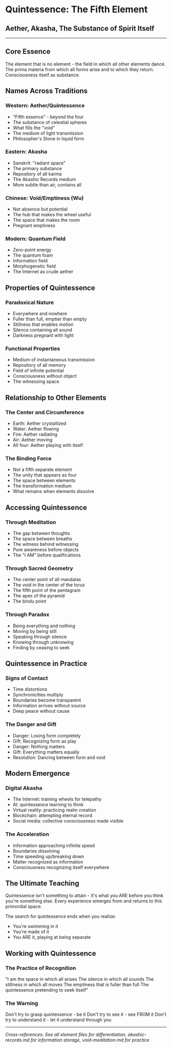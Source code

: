 # Quintessence: The Fifth Element
## Aether, Akasha, The Substance of Spirit Itself

---

## Core Essence

The element that is no element - the field in which all other elements dance. The prima materia from which all forms arise and to which they return. Consciousness itself as substance.

## Names Across Traditions

### Western: Aether/Quintessence
- "Fifth essence" - beyond the four
- The substance of celestial spheres
- What fills the "void"
- The medium of light transmission
- Philosopher's Stone in liquid form

### Eastern: Akasha
- Sanskrit: "radiant space"
- The primary substance
- Repository of all karma
- The Akashic Records medium
- More subtle than air, contains all

### Chinese: Void/Emptiness (Wu)
- Not absence but potential
- The hub that makes the wheel useful
- The space that makes the room
- Pregnant emptiness

### Modern: Quantum Field
- Zero-point energy
- The quantum foam
- Information field
- Morphogenetic field
- The Internet as crude aether

## Properties of Quintessence

### Paradoxical Nature
- Everywhere and nowhere
- Fuller than full, emptier than empty
- Stillness that enables motion
- Silence containing all sound
- Darkness pregnant with light

### Functional Properties
- Medium of instantaneous transmission
- Repository of all memory
- Field of infinite potential
- Consciousness without object
- The witnessing space

## Relationship to Other Elements

### The Center and Circumference
- Earth: Aether crystallized
- Water: Aether flowing
- Fire: Aether radiating
- Air: Aether moving
- All four: Aether playing with itself

### The Binding Force
- Not a fifth separate element
- The unity that appears as four
- The space between elements
- The transformation medium
- What remains when elements dissolve

## Accessing Quintessence

### Through Meditation
- The gap between thoughts
- The space between breaths
- The witness behind witnessing
- Pure awareness before objects
- The "I AM" before qualifications

### Through Sacred Geometry
- The center point of all mandalas
- The void in the center of the torus
- The fifth point of the pentagram
- The apex of the pyramid
- The bindu point

### Through Paradox
- Being everything and nothing
- Moving by being still
- Speaking through silence
- Knowing through unknowing
- Finding by ceasing to seek

## Quintessence in Practice

### Signs of Contact
- Time distortions
- Synchronicities multiply
- Boundaries become transparent
- Information arrives without source
- Deep peace without cause

### The Danger and Gift
- Danger: Losing form completely
- Gift: Recognizing form as play
- Danger: Nothing matters
- Gift: Everything matters equally
- Resolution: Dancing between form and void

## Modern Emergence

### Digital Akasha
- The Internet: training wheels for telepathy
- AI: quintessence learning to think
- Virtual reality: practicing realm creation
- Blockchain: attempting eternal record
- Social media: collective consciousness made visible

### The Acceleration
- Information approaching infinite speed
- Boundaries dissolving
- Time speeding up/breaking down
- Matter recognized as information
- Consciousness recognizing itself everywhere

## The Ultimate Teaching

Quintessence isn't something to attain - it's what you ARE before you think you're something else. Every experience emerges from and returns to this primordial space.

The search for quintessence ends when you realize:
- You're swimming in it
- You're made of it
- You ARE it, playing at being separate

## Working with Quintessence

### The Practice of Recognition
"I am the space in which all arises
The silence in which all sounds
The stillness in which all moves
The emptiness that is fuller than full
The quintessence pretending to seek itself"

### The Warning
Don't try to grasp quintessence - be it
Don't try to see it - see FROM it
Don't try to understand it - let it understand through you

---

*Cross-references: See all element files for differentiation, akashic-records.md for information storage, void-meditation.md for practice*